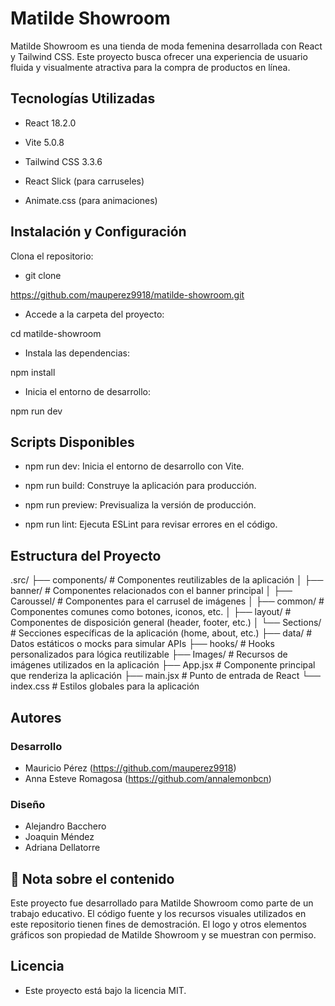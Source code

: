 # Matilde Showroom

Matilde Showroom es una tienda de moda femenina desarrollada con React y Tailwind CSS. Este proyecto busca ofrecer una experiencia de usuario fluida y visualmente atractiva para la compra de productos en línea.

## Tecnologías Utilizadas

- React 18.2.0

- Vite 5.0.8

- Tailwind CSS 3.3.6

- React Slick (para carruseles)

- Animate.css (para animaciones)

## Instalación y Configuración

Clona el repositorio:

- git clone

https://github.com/mauperez9918/matilde-showroom.git

- Accede a la carpeta del proyecto:

cd matilde-showroom

- Instala las dependencias:

npm install

- Inicia el entorno de desarrollo:

npm run dev

## Scripts Disponibles

- npm run dev: Inicia el entorno de desarrollo con Vite.

- npm run build: Construye la aplicación para producción.

- npm run preview: Previsualiza la versión de producción.

- npm run lint: Ejecuta ESLint para revisar errores en el código.

## Estructura del Proyecto

.src/
├── components/ # Componentes reutilizables de la aplicación
│ ├── banner/ # Componentes relacionados con el banner principal
│ ├── Caroussel/ # Componentes para el carrusel de imágenes
│ ├── common/ # Componentes comunes como botones, iconos, etc.
│ ├── layout/ # Componentes de disposición general (header, footer, etc.)
│ └── Sections/ # Secciones específicas de la aplicación (home, about, etc.)
├── data/ # Datos estáticos o mocks para simular APIs
├── hooks/ # Hooks personalizados para lógica reutilizable
├── Images/ # Recursos de imágenes utilizados en la aplicación
├── App.jsx # Componente principal que renderiza la aplicación
├── main.jsx # Punto de entrada de React
└── index.css # Estilos globales para la aplicación

## Autores

### Desarrollo

- Mauricio Pérez (https://github.com/mauperez9918)
- Anna Esteve Romagosa (https://github.com/annalemonbcn)

### Diseño

- Alejandro Bacchero
- Joaquin Méndez
- Adriana Dellatorre

## 📌 Nota sobre el contenido

Este proyecto fue desarrollado para Matilde Showroom como parte de un trabajo educativo.
El código fuente y los recursos visuales utilizados en este repositorio tienen fines de demostración.
El logo y otros elementos gráficos son propiedad de Matilde Showroom y se muestran con permiso.

## Licencia

- Este proyecto está bajo la licencia MIT.
